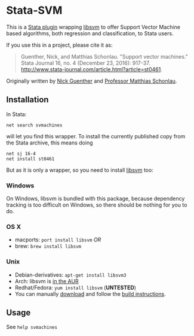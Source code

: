 Stata-SVM
=========

This is a [Stata plugin](http://www.stata.com/plugins) wrapping [libsvm](http://www.csie.ntu.edu.tw/~cjlin/libsvm/)
to offer Support Vector Machine based algorithms, both regression and classification, to Stata users.

If you use this in a project, please cite it as:

> Guenther, Nick, and Matthias Schonlau. "Support vector machines." Stata Journal 16, no. 4 (December 23, 2016): 917-37. http://www.stata-journal.com/article.html?article=st0461. 


Originally written by [Nick Guenther](http://github.com/kousu) and [Professor Matthias Schonlau](http://www.schonlau.net).

Installation
------------

In Stata:
```
net search svmachines
```
will let you find this wrapper. To install the currently published copy from the Stata archive, this means doing

```
net sj 16-4
net install st0461
```

But as it is only a wrapper, so you need to install [libsvm](http://www.csie.ntu.edu.tw/~cjlin/libsvm/) too:

### Windows

On Windows, libsvm is bundled with this package, because dependency tracking is too difficult on Windows, so there should be nothing for you to do.

### OS X

* macports: `port install libsvm` _OR_
* brew: `brew install libsvm`

### Unix

* Debian-derivatives: `apt-get install libsvm3`
* Arch: libsvm is [in the AUR](https://aur.archlinux.org/packages/libsvm/)
* Redhat/Fedora: `yum install libsvm` (**UNTESTED**)
* You can manually [download](http://www.csie.ntu.edu.tw/~cjlin/cgi-bin/libsvm.cgi?+http://www.csie.ntu.edu.tw/~cjlin/libsvm+tar.gz) and follow the [build instructions](https://github.com/cjlin1/libsvm).


Usage
-----

See `help svmachines`

